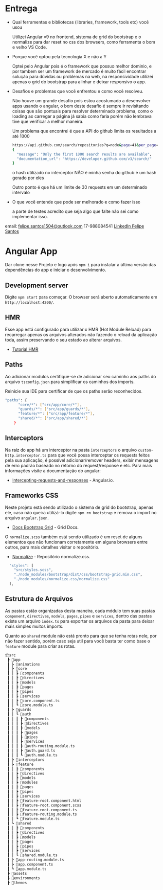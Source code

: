 # Entrega

- Qual ferramentas e bibliotecas (libraries, framework, tools etc) você usou

	Utilizei Angular v9 no frontend, sistema de grid do bootstrap e o normalize para dar reset no css dos browsers, como ferramenta o bom e velho VS Code.
- Porque você optou pela tecnologia X e não a Y

	Optei pelo Angular pois é o framework que possuo melhor dominio, e por tambem ser um framework de mercado é muito fácil encontrar solução para dúvidas ou problemas na web, na responsividade utilizei apenas o grid do bootstrap para alinhar e deixar responsivo o app.
- Desafios e problemas que você enfrentou e como você resolveu.

	Não houve um grande desafio pois estou acostumado a desenvolver apps usando o angular, o bom deste desafio é sempre ir revisitando coisas que são pontuais para resolver determinado problema, como o loading ao carregar a página já sabia como faria porém não lembrava tive que verificar a melhor maneira.

	Um problema que encontrei é que a API do github limita os resultados a até 1000

  ```sh 
  https://api.github.com/search/repositories?q=node&page=41&per_page=25
  {
    "message": "Only the first 1000 search results are available",
    "documentation_url": "https://developer.github.com/v3/search/"
  }
  ```

  o hash utilizado no interceptor NÃO é minha senha do github é um hash gerado por eles

  Outro ponto é que há um limite de 30 requests em um determinado intervalo
- O que você entende que pode ser melhorado e como fazer isso

	 a parte de testes acredito que seja algo que falte não sei como implementar isso.

email: felipe.santos1504@outlook.com 17-988084541
[LinkedIn Felipe Santos](https://www.linkedin.com/in/felipecarlos1504/)

# Angular App

Dar clone nesse Projeto e logo após `npm i` para instalar a última versão das dependências do app e iniciar o desenvolvimento.

## Development server

Digite `npm start` para começar. O browser será aberto automaticamente em `http://localhost:4200/`.

## HMR

Esse app está configurado para utilizar o HMR (Hot Module Reload) para recarregar apenas os arquivos alterados não fazendo o reload da aplicação toda, assim preservando o seu estado ao alterar arquivos.

* [Tutorial HMR](https://codinglatte.com/posts/angular/enabling-hot-module-replacement-angular-6/)

## Paths

Ao adicionar modulos certifique-se de adicionar seu caminho aos paths do arquivo `tsconfig.json` para simplificar os caminhos dos imports.

Reinicie sua IDE para certificar de que os paths serão reconhecidos.

```sh 
"paths": {
      "core/*": ["src/app/core/*"],
      "guards/*": ["src/app/guards/*"],
      "feature/*": ["src/app/feature/*"],
      "shared/*": ["src/app/shared/*"]
    }
```

## Interceptors

Na raiz do app há um interceptor na pasta `interceptors` o arquivo `custom-http.interceptor.ts` para que você possa interceptar os requests feitos pela sua aplicação,
é possível adicionar/remover headers, exibir mensagens de erro padrão baseado no retorno do request/response e etc. Para mais informações visite a documentação do angular:

* [Intercepting-requests-and-responses](https://angular.io/guide/http#intercepting-requests-and-responses) - Angular.io.

## Frameworks CSS

Neste projeto está sendo utilizado o sistema de grid do bootstrap, apenas ele, caso não queira utilizá-lo digite `npm rm bootstrap` e remova o import no arquivo `angular.json`.

* [Docs Bootstrap Grid](https://getbootstrap.com/docs/4.1/layout/grid/) - Grid Docs.

O `normalize.scss` também está sendo utilizado é um reset de alguns elementos que não funcionam corretamente em alguns browsers entre outros, para mais detalhes visitar o repositório.

* [Normalize](https://github.com/necolas/normalize.css) - Repositório normalize.css.

```sh
  "styles": [
    "src/styles.scss",
    "./node_modules/bootstrap/dist/css/bootstrap-grid.min.css",
    "./node_modules/normalize.css/normalize.css"
  ],
```

## Estrutura de Arquivos

As pastas estão organizadas desta maneira, cada módulo tem suas pastas `component`, `directives`, `models`, `pages`, `pipes` e `services`, dentro das pastas existe um arquivo `index.ts` para exportar os arquivos da pasta para deixar mais simples muitos imports.

Quanto ao `shared` module não está pronto para que se tenha rotas nele, por não fazer sentido, porém caso seja util para você basta ter como base o `feature` module para criar as rotas.

```sh 
📦src
 ┣ 📂app
 ┃ ┣ 📂animations
 ┃ ┣ 📂core
 ┃ ┃ ┣ 📂components
 ┃ ┃ ┣ 📂directives
 ┃ ┃ ┣ 📂models
 ┃ ┃ ┣ 📂pages
 ┃ ┃ ┣ 📂pipes
 ┃ ┃ ┣ 📂services
 ┃ ┃ ┣ 📜core.component.ts
 ┃ ┃ ┗ 📜core.module.ts
 ┃ ┣ 📂guards
 ┃ ┃ ┗ 📂auth
 ┃ ┃ ┃ ┣ 📂components
 ┃ ┃ ┃ ┣ 📂directives
 ┃ ┃ ┃ ┣ 📂models
 ┃ ┃ ┃ ┣ 📂pages
 ┃ ┃ ┃ ┣ 📂pipes
 ┃ ┃ ┃ ┣ 📂services
 ┃ ┃ ┃ ┣ 📜auth-routing.module.ts
 ┃ ┃ ┃ ┣ 📜auth.guard.ts
 ┃ ┃ ┃ ┗ 📜auth.module.ts
 ┃ ┣ 📂interceptors
 ┃ ┣ 📂feature
 ┃ ┃ ┣ 📂components
 ┃ ┃ ┣ 📂directives
 ┃ ┃ ┣ 📂models
 ┃ ┃ ┣ 📂modules
 ┃ ┃ ┣ 📂pages
 ┃ ┃ ┣ 📂pipes
 ┃ ┃ ┣ 📂services
 ┃ ┃ ┣ 📜feature-root.component.html
 ┃ ┃ ┣ 📜feature-root.component.scss
 ┃ ┃ ┣ 📜feature-root.component.ts
 ┃ ┃ ┣ 📜feature-routing.module.ts
 ┃ ┃ ┗ 📜feature.module.ts
 ┃ ┗ 📂shared
 ┃ ┃ ┣ 📂components
 ┃ ┃ ┣ 📂directives
 ┃ ┃ ┣ 📂models
 ┃ ┃ ┣ 📂pages
 ┃ ┃ ┣ 📂pipes
 ┃ ┃ ┣ 📂services
 ┃ ┃ ┗ 📜shared.module.ts
 ┃ ┣ 📜app-routing.module.ts
 ┃ ┣ 📜app.component.ts
 ┃ ┗ 📜app.module.ts
 ┣ 📂assets
 ┣ 📂environments
 ┣ 📂themes
```